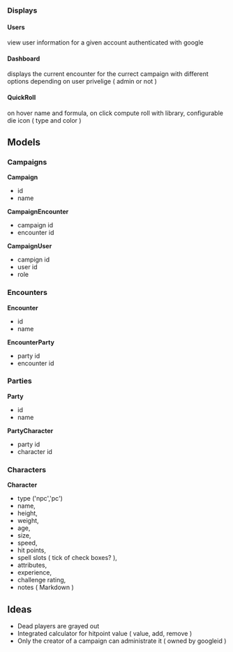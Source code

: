 
### Displays ###

#### Users ####
view user information for a given account authenticated with google

#### Dashboard ####
displays the current encounter for the currect campaign with different options depending on user privelige ( admin or not )

#### QuickRoll ####
on hover name and formula, on click compute roll with library, configurable die icon ( type and color )

## Models ##

### Campaigns ###
**Campaign**
- id
- name

**CampaignEncounter**
- campaign id
- encounter id

**CampaignUser**
- campign id
- user id
- role

### Encounters ###
**Encounter**
- id
- name

**EncounterParty**
- party id
- encounter id

### Parties ###
**Party**
- id
- name

**PartyCharacter**
- party id
- character id

### Characters ###
**Character**
- type ('npc','pc')
- name,
- height, 
- weight, 
- age,
- size,
- speed, 
- hit points, 
- spell slots ( tick of check boxes? ),
- attributes,
- experience, 
- challenge rating, 
- notes ( Markdown )

## Ideas ##
- Dead players are grayed out
- Integrated calculator for hitpoint value ( value, add, remove )
- Only the creator of a campaign can administrate it ( owned by googleid )